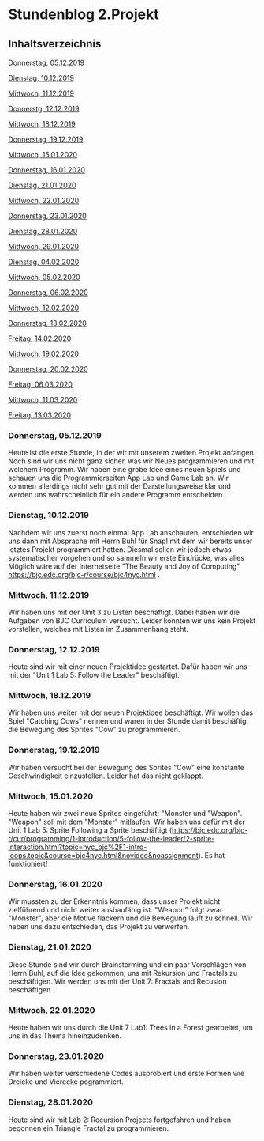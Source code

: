 # Stundenblog 2.Projekt

## Inhaltsverzeichnis

[Donnerstag, 05.12.2019](#1)

[Dienstag, 10.12.2019](#2)

[Mittwoch, 11.12.2019](#3)

[Donnerstg, 12.12.2019](#4)

[Mittwoch, 18.12.2019](#5)

[Donnerstag, 19.12.2019](#6)

[Mittwoch, 15.01.2020](#7)

[Donnerstag, 16.01.2020](#8)

[Dienstag, 21.01.2020](#9)

[Mittwoch, 22.01.2020](#10)

[Donnerstag, 23.01.2020](#11)

[Dienstag, 28.01.2020](#12)

[Mittwoch, 29.01.2020](#13)

[Dienstag, 04.02.2020](#14)

[Mittwoch, 05.02.2020](#15)

[Donnerstag, 06.02.2020](#16)

[Mittwoch, 12.02.2020](#17)

[Donnerstag, 13.02.2020](#18)

[Freitag, 14.02.2020](#19)

[Mittwoch, 19.02.2020](#20)

[Donnerstag, 20.02.2020](#21)

[Freitag, 06.03.2020](#22)

[Mittwoch, 11.03.2020](#23)

[Freitag, 13.03.2020](#24)

### <a name="1"></a>Donnerstag, 05.12.2019
Heute ist die erste Stunde, in der wir mit unserem zweiten Projekt anfangen. Noch sind wir uns nicht ganz sicher, was wir Neues programmieren und mit welchem Programm. Wir haben eine grobe Idee eines neuen Spiels und schauen uns die Programmierseiten App Lab und Game Lab an. Wir kommen allerdings nicht sehr gut mit der Darstellungsweise klar und werden uns wahrscheinlich für ein andere Programm entscheiden.


### <a name="2"></a>Dienstag, 10.12.2019
Nachdem wir uns zuerst noch einmal App Lab anschauten, entschieden wir uns dann mit Absprache mit Herrn Buhl für Snap! mit dem wir bereits unser letztes Projekt programmiert hatten. Diesmal sollen wir jedoch etwas systematischer vorgehen und so sammeln wir erste Eindrücke, was alles Möglich wäre auf der Internetseite "The Beauty and Joy of Computing" https://bjc.edc.org/bjc-r/course/bjc4nyc.html .

### <a name="3"></a>Mittwoch, 11.12.2019
Wir haben uns mit der Unit 3 zu Listen beschäftigt. Dabei haben wir die Aufgaben von BJC Curriculum versucht. Leider konnten wir uns kein Projekt vorstellen, welches mit Listen im Zusammenhang steht.

### <a name="4"></a>Donnerstag, 12.12.2019
Heute sind wir mit einer neuen Projektidee gestartet. Dafür haben wir uns mit der "Unit 1 Lab 5: Follow the Leader" beschäftigt.

### <a name="5"></a>Mittwoch, 18.12.2019
Wir haben uns weiter mit der neuen Projektidee beschäftigt. Wir wollen das Spiel "Catching Cows" nennen und waren in der Stunde damit beschäftig, die Bewegung des Sprites "Cow" zu programmieren.

### <a name="6"></a>Donnerstag, 19.12.2019
Wir haben versucht bei der Bewegung des Sprites "Cow" eine konstante Geschwindigkeit einzustellen. Leider hat das nicht geklappt.

### <a name="7"></a>Mittwoch, 15.01.2020
Heute haben wir zwei neue Sprites eingeführt: "Monster und "Weapon". "Weapon" soll mit dem "Monster" mitlaufen. Wir haben uns dafür mit der Unit 1 Lab 5: Sprite Following a Sprite beschäftigt (https://bjc.edc.org/bjc-r/cur/programming/1-introduction/5-follow-the-leader/2-sprite-interaction.html?topic=nyc_bjc%2F1-intro-loops.topic&course=bjc4nyc.html&novideo&noassignment). Es hat funktioniert!

### <a name="8"></a>Donnerstag, 16.01.2020
Wir mussten zu der Erkenntnis kommen, dass unser Projekt nicht zielführend und nicht weiter ausbaufähig ist. "Weapon" folgt zwar "Monster", aber die Motive flackern und die Bewegung läuft zu schnell. Wir haben uns dazu entschieden, das Projekt zu verwerfen. 

### <a name="9"></a>Dienstag, 21.01.2020
Diese Stunde sind wir durch Brainstorming und ein paar Vorschlägen von Herrn Buhl, auf die Idee gekommen, uns mit Rekursion und Fractals zu beschäftigen. Wir werden uns mit der Unit 7: Fractals and Recusion beschäftigen.

### <a name="10"></a>Mittwoch, 22.01.2020
Heute haben wir uns durch die Unit 7 Lab1: Trees in a Forest gearbeitet, um uns in das Thema hineinzudenken. 

### <a name="11"></a>Donnerstag, 23.01.2020
Wir haben weiter verschiedene Codes ausprobiert und erste Formen wie Dreicke und Vierecke pogrammiert.

### <a name="12"></a>Dienstag, 28.01.2020
Heute sind wir mit Lab 2: Recursion Projects fortgefahren und haben begonnen ein Triangle Fractal zu programmieren. 
